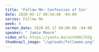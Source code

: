 ```yaml
---
title: 'Follow Me: Confession of Sin'
date: 2020-05-17 08:54:00 -04:00
series: Follow Me
week: 4
sermon_date: 2020-05-17 09:00:00 -04:00
speaker: " Jamie Moore"
video_url: https://youtu.be/oxYn0Oi7VZg
thumbnail_image: "/uploads/followme.png"
---
```



